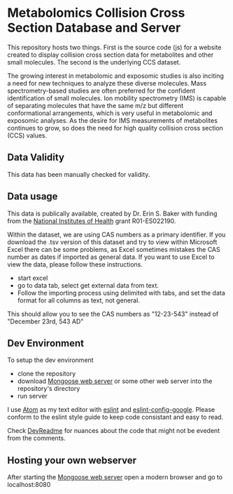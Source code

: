 # Metabolomics Collision Cross Section Database and Server
This repository hosts two things. First is the source code (js) for a website created to display collision cross section data for metabolites and other small molecules. The second is the underlying CCS dataset.


The growing interest in metabolomic and exposomic studies is also inciting a need for new techniques to analyze these diverse molecules. Mass spectrometry-based  studies are often preferred for the confident identification of small molecules. Ion mobility spectrometry (IMS) is capable of separating molecules that have the same m/z but different conformational arrangements, which is very useful in metabolomic and exposomic analyses. As the desire for IMS measurements of metabolites continues to grow, so does the need for high quality collision cross section (CCS) values.  

<!-- Good Tables has a bug with their website not checking missing value field in the schema, the data has been manually checked and determined to be valid. This will be added back to the readme when good tables corrects the problem with their website. -->
## Data Validity
<!--We use the [Good Tables](http://goodtables.io) data framework for testing data compliance, according to the format and expected values (see [metabolitedata-schema.json](https://github.com/PNNL-Comp-Mass-Spec/urineMetabolite/blob/master/metabolitedata-schema.json) and [goodtables.yml](https://github.com/PNNL-Comp-Mass-Spec/urineMetabolite/blob/master/goodtables.yml). The badge below shows the current status of the data.-->
This data has been manually checked for validity.

<!--[![Goodtables](http://goodtables.io/badge/github/PNNL-Comp-Mass-Spec/MetabolomicsCCS.svg)](http://goodtables.io/github/PNNL-Comp-Mass-Spec/MetabolomicsCCS)-->

## Data usage
This data is publically available, created by Dr. Erin S. Baker with funding from the [National Institutes of Health](http://www.nih.gov) grant R01-ES022190.

Within the dataset, we are using CAS numbers as a primary identifier. If you download the .tsv version of this dataset and try to view within Microsoft Excel there can be some problems, as Excel sometimes mistakes the CAS number as dates if imported as general data. If you want to use Excel to view the data, please follow these instructions.
- start excel 
- go to data tab, select get external data from text. 
- Follow the importing process using delimited with tabs, and set the data format for all columns as text, not general.

This should allow you to see the CAS numbers as "12-23-543" instead of "December 23rd, 543 AD"

## Dev Environment

To setup the dev environment
* clone the repository
* download [Mongoose web server](https://www.cesanta.com/products/binary) or some other web server into the repository's directory
* run server

I use [Atom](https://atom.io/) as my text editor with [eslint](https://atom.io/packages/eslint) and [eslint-config-google](https://devhub.io/repos/google-eslint-config-google).
Please conform to the eslint style guide to keep code consistant and easy to read.

Check [DevReadme](DevReadme.md) for nuances about the code that might not be evedent from the comments.

## Hosting your own webserver
After starting the [Mongoose web server](https://www.cesanta.com/) open a modern browser and go to localhost:8080
